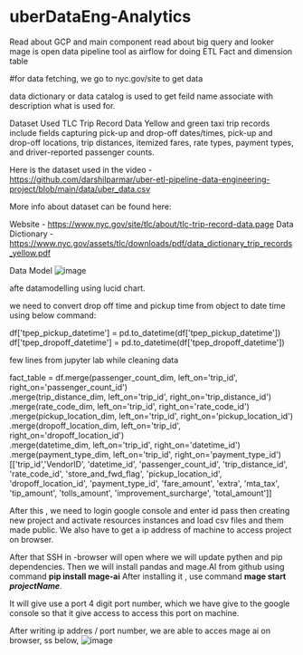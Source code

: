 # uberDataEng-Analytics

Read about GCP and main component
read about big query and looker
mage is open data pipeline tool as airflow
for doing ETL
Fact and dimension table

#for data fetching, we go to nyc.gov/site to get data

data dictionary or data catalog is used to get feild name associate with description what is used for.

Dataset Used
TLC Trip Record Data Yellow and green taxi trip records include fields capturing pick-up and drop-off dates/times, pick-up and drop-off locations, trip distances, itemized fares, rate types, payment types, and driver-reported passenger counts.

Here is the dataset used in the video - https://github.com/darshilparmar/uber-etl-pipeline-data-engineering-project/blob/main/data/uber_data.csv

More info about dataset can be found here:

Website - https://www.nyc.gov/site/tlc/about/tlc-trip-record-data.page
Data Dictionary - https://www.nyc.gov/assets/tlc/downloads/pdf/data_dictionary_trip_records_yellow.pdf

Data Model
![image](https://github.com/user-attachments/assets/178d66a5-f81e-4542-94a3-97e46c5e8d61)


afte datamodelling using lucid chart.

we need to convert drop off time and pickup time from object to date time using below command:

df['tpep_pickup_datetime'] = pd.to_datetime(df['tpep_pickup_datetime'])
df['tpep_dropoff_datetime'] = pd.to_datetime(df['tpep_dropoff_datetime'])

few lines from jupyter lab while cleaning data 

fact_table = df.merge(passenger_count_dim, left_on='trip_id', right_on='passenger_count_id') \
             .merge(trip_distance_dim, left_on='trip_id', right_on='trip_distance_id') \
             .merge(rate_code_dim, left_on='trip_id', right_on='rate_code_id') \
             .merge(pickup_location_dim, left_on='trip_id', right_on='pickup_location_id') \
             .merge(dropoff_location_dim, left_on='trip_id', right_on='dropoff_location_id')\
             .merge(datetime_dim, left_on='trip_id', right_on='datetime_id') \
             .merge(payment_type_dim, left_on='trip_id', right_on='payment_type_id') \
             [['trip_id','VendorID', 'datetime_id', 'passenger_count_id',
               'trip_distance_id', 'rate_code_id', 'store_and_fwd_flag', 'pickup_location_id', 'dropoff_location_id',
               'payment_type_id', 'fare_amount', 'extra', 'mta_tax', 'tip_amount', 'tolls_amount',
               'improvement_surcharge', 'total_amount']]


After this , we need to login google console and enter id pass
then creating new project and activate resources instances and load csv files and them made public. We also have to get a ip address of machine to access project on browser.

After that SSH in -browser will open where we will update pythen and pip dependencies.
Then we will install pandas and mage.AI from github using command **pip install mage-ai**
After installing it , use command **mage start _projectName_**.

It will give use a port 4 digit  port number, which we have give to the google console so that it give access to access this port on machine.

After writing ip addres / port number, we are able to acces mage ai on browser, ss below,
![image](https://github.com/user-attachments/assets/8941915f-bf2e-4e5f-80bd-d22712ec2767)










